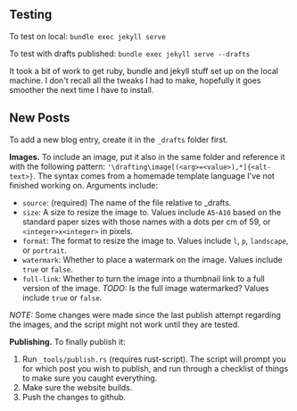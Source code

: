 ## Testing

To test on local: `bundle exec jekyll serve`

To test with drafts published: `bundle exec jekyll serve --drafts`

It took a bit of work to get ruby, bundle and jekyll stuff set up on the local machine. I don't recall all the tweaks I had to make, hopefully it goes smoother the next time I have to install.

## New Posts

To add a new blog entry, create it in the `_drafts` folder first. 

**Images.** To include an image, put it also in the same folder and reference it with the following pattern: `'\drafting\image[(<arg>=<value>),*]{<alt-text>}`. The syntax comes from a homemade template language I've not finished working on. Arguments include:
* `source`: (required) The name of the file relative to _drafts.
* `size`: A size to resize the image to. Values include `A5`-`A10` based on the standard paper sizes with those names with a dots per cm of 59, or `<integer>x<integer>` in pixels.
* `format`: The format to resize the image to. Values include `l`, `p`, `landscape`, or `portrait`.
* `watermark`: Whether to place a watermark on the image. Values include `true` or `false`.
* `full-link`: Whether to turn the image into a thumbnail link to a full version of the image. *TODO:* Is the full image watermarked? Values include `true` or `false`.

*NOTE:* Some changes were made since the last publish attempt regarding the images, and the script might not work until they are tested.

**Publishing.** To finally publish it:

1) Run `_tools/publish.rs` (requires rust-script). The script will prompt you for which post you wish to publish, and run through a checklist of things to make sure you caught everything. 
2) Make sure the website builds.
3) Push the changes to github.